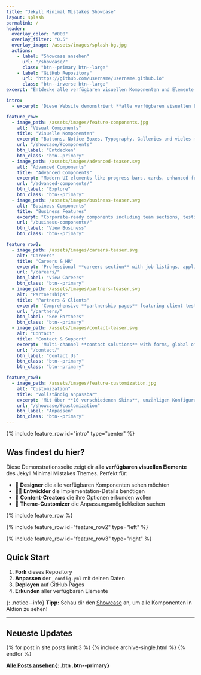 ```yaml
---
title: "Jekyll Minimal Mistakes Showcase"
layout: splash
permalink: /
header:
  overlay_color: "#000"
  overlay_filter: "0.5"
  overlay_image: /assets/images/splash-bg.jpg
  actions:
    - label: "Showcase ansehen"
      url: "/showcase/"
      class: "btn--primary btn--large"
    - label: "GitHub Repository"
      url: "https://github.com/username/username.github.io"
      class: "btn--inverse btn--large"
excerpt: "Entdecke alle verfügbaren visuellen Komponenten und Elemente des Jekyll Minimal Mistakes Themes auf einer einzigen übersichtlichen Seite."

intro: 
  - excerpt: 'Diese Website demonstriert **alle verfügbaren visuellen Elemente** des Jekyll Minimal Mistakes Themes. Von einfachen Buttons bis hin zu komplexen Feature Rows - hier findest du alles an einem Ort. {: .text-center}'

feature_row:
  - image_path: /assets/images/feature-components.jpg
    alt: "Visual Components"
    title: "Visuelle Komponenten"
    excerpt: "Buttons, Notice Boxes, Typography, Galleries und vieles mehr."
    url: "/showcase/#components"
    btn_label: "Entdecken"
    btn_class: "btn--primary"
  - image_path: /assets/images/advanced-teaser.svg
    alt: "Advanced Components"
    title: "Advanced Components"
    excerpt: "Modern UI elements like progress bars, cards, enhanced forms, and interactive components."
    url: "/advanced-components/"
    btn_label: "Explore"
    btn_class: "btn--primary"
  - image_path: /assets/images/business-teaser.svg
    alt: "Business Components"
    title: "Business Features"
    excerpt: "Corporate-ready components including team sections, testimonials, and service showcases."
    url: "/business-components/"
    btn_label: "View Business"
    btn_class: "btn--primary"

feature_row2:
  - image_path: /assets/images/careers-teaser.svg
    alt: "Careers"
    title: "Careers & HR"
    excerpt: 'Professional **careers section** with job listings, application forms, benefits showcase, and company culture presentation.'
    url: "/careers/"
    btn_label: "View Careers"
    btn_class: "btn--primary"
  - image_path: /assets/images/partners-teaser.svg
    alt: "Partnerships"
    title: "Partners & Clients"
    excerpt: 'Comprehensive **partnership pages** featuring client testimonials, success stories, and partnership inquiry forms.'
    url: "/partners/"
    btn_label: "See Partners"
    btn_class: "btn--primary"
  - image_path: /assets/images/contact-teaser.svg
    alt: "Contact"
    title: "Contact & Support"
    excerpt: 'Multi-channel **contact solutions** with forms, global offices, support channels, and response time commitments.'
    url: "/contact/"
    btn_label: "Contact Us"
    btn_class: "btn--primary"
    btn_class: "btn--primary"

feature_row3:
  - image_path: /assets/images/feature-customization.jpg
    alt: "Customization"
    title: "Vollständig anpassbar"
    excerpt: 'Mit über **10 verschiedenen Skins**, unzähligen Konfigurationsoptionen und Custom CSS kannst du das Theme genau nach deinen Vorstellungen gestalten.'
    url: "/showcase/#customization"
    btn_label: "Anpassen"
    btn_class: "btn--primary"
---
```


{% include feature_row id="intro" type="center" %}

## Was findest du hier?

Diese Demonstrationsseite zeigt dir **alle verfügbaren visuellen Elemente** des Jekyll Minimal Mistakes Themes. Perfekt für:

- 🎨 **Designer** die alle verfügbaren Komponenten sehen möchten
- 👩‍💻 **Entwickler** die Implementation-Details benötigen  
- 📝 **Content-Creators** die ihre Optionen erkunden wollen
- 🔧 **Theme-Customizer** die Anpassungsmöglichkeiten suchen

{% include feature_row %}

{% include feature_row id="feature_row2" type="left" %}

{% include feature_row id="feature_row3" type="right" %}

## Quick Start

1. **Fork** dieses Repository
2. **Anpassen** der `_config.yml` mit deinen Daten
3. **Deployen** auf GitHub Pages
4. **Erkunden** aller verfügbaren Elemente

{: .notice--info}
**Tipp:** Schau dir den [Showcase](/showcase/) an, um alle Komponenten in Aktion zu sehen!

---

## Neueste Updates

{% for post in site.posts limit:3 %}
  {% include archive-single.html %}
{% endfor %}

**[Alle Posts ansehen](/posts/){: .btn .btn--primary}**
